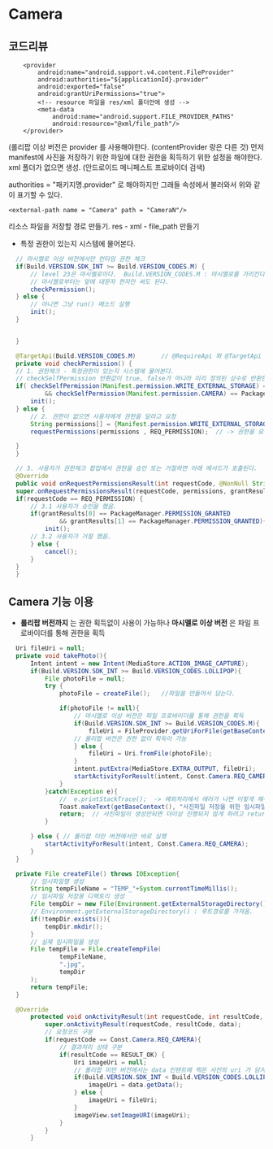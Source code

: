 ﻿# Camera

## 코드리뷰


 <!-- 사진을 저장하기 위한 파일에 대한 권한을 획득하기 위한 설정 -->
        <provider
            android:name="android.support.v4.content.FileProvider"
            android:authorities="${applicationId}.provider"
            android:exported="false"
            android:grantUriPermissions="true">
            <!-- resource 파일을 res/xml 폴더안에 생성 -->
            <meta-data
                android:name="android.support.FILE_PROVIDER_PATHS"
                android:resource="@xml/file_path"/>
        </provider>
(롤리팝 이상 버전은 provider 를 사용해야한다. (contentProvider 랑은 다른 것) 먼저 manifest에 사진을 저장하기 위한 파일에 대한 권한을 획득하기 위한 설정을 해야한다. xml 폴더가 없으면 생성. (안드로이드 메니페스트 프로바이더 검색)

authorities = "패키지명.provider" 로 해야하지만 그래들 속성에서 불러와서 위와 같이 표기할 수 있다.

<paths>
    <!-- path = /External Storage/CameraN 가 된다 -->
    <!-- name = content:// 로 시작하는 uri 주소체계의 suffix가 된다. -->

    <external-path name = "Camera" path = "CameraN"/>
</paths>
리소스 파일을 저장할 경로 만들기. res - xml - file_path 만들기



- 특정 권한이 있는지 시스템에 물어본다.
```java
  // 마시멜로 이상 버전에서만 런타임 권한 체크
  if(Build.VERSION.SDK_INT >= Build.VERSION_CODES.M) {
      // level 23은 마시멜로이다.  Build.VERSION_CODES.M : 마시멜로를 가리킨다.
      // 마시멜로부터는 앞에 대문자 한자만 써도 된다.
      checkPermission();
  } else {
      // 아니면 그냥 run() 메소드 실행
      init();
  }


  }

  @TargetApi(Build.VERSION_CODES.M)       // @RequireApi 와 @TargetApi 는 동일하다고 생각해도 된다.
  private void checkPermission() {
  // 1. 권한체크 - 특정권한이 있는지 시스템에 물어본다.
  // checkSelfPermission 반환값이 true, false가 아니라 미리 정의된 상수로 반환한다.
  if( checkSelfPermission(Manifest.permission.WRITE_EXTERNAL_STORAGE) == PackageManager.PERMISSION_GRANTED
          && checkSelfPermission(Manifest.permission.CAMERA) == PackageManager.PERMISSION_GRANTED) {
      init();
  } else {
      // 2. 권한이 없으면 사용자에게 권한을 달라고 요청
      String permissions[] = {Manifest.permission.WRITE_EXTERNAL_STORAGE, Manifest.permission.CAMERA}; // 동시에 여러개 호출할 수 있으니까 복수로
      requestPermissions(permissions , REQ_PERMISSION);  // -> 권한을 요구하는 팝업이 사용자 화면에 노출된다.

  }
  }

  // 3. 사용자가 권한체크 팝업에서 권한을 승인 또는 거절하면 아래 메서드가 호출된다.
  @Override
  public void onRequestPermissionsResult(int requestCode, @NonNull String[] permissions, @NonNull int[] grantResults) {
  super.onRequestPermissionsResult(requestCode, permissions, grantResults);
  if(requestCode == REQ_PERMISSION) {
      // 3.1 사용자가 승인을 했음.
      if(grantResults[0] == PackageManager.PERMISSION_GRANTED
              && grantResults[1] == PackageManager.PERMISSION_GRANTED){
          init();
      // 3.2 사용자가 거절 했음.
      } else {
          cancel();
      }
  }
  }
```

## Camera 기능 이용
- **롤리팝 버전까지** 는 권한 획득없이 사용이 가능하나
  **마시멜로 이상 버전** 은 파일 프로바이더를 통해 권한을 획득

```java
  Uri fileUri = null;
  private void takePhoto(){
      Intent intent = new Intent(MediaStore.ACTION_IMAGE_CAPTURE);
      if(Build.VERSION.SDK_INT >= Build.VERSION_CODES.LOLLIPOP){
          File photoFile = null;
          try {
              photoFile = createFile();   //파일을 만들어서 담는다.

              if(photoFile != null){
                  // 마시멜로 이상 버전은 파일 프로바이더를 통해 권한을 획득
                  if(Build.VERSION.SDK_INT >= Build.VERSION_CODES.M){
                      fileUri = FileProvider.getUriForFile(getBaseContext(), BuildConfig.APPLICATION_ID+".provider", photoFile);
                  // 롤리팝 버전은 권한 없이 획득이 가능
                  } else {
                      fileUri = Uri.fromFile(photoFile);
                  }
                  intent.putExtra(MediaStore.EXTRA_OUTPUT, fileUri);
                  startActivityForResult(intent, Const.Camera.REQ_CAMERA);
              }
          }catch(Exception e){
              //  e.printStackTrace();  -> 예외처리에서 에러가 나면 이렇게 해주면 에러를 확인할 수 있다.
              Toast.makeText(getBaseContext(), "사진파일 저장을 위한 임시파일을 생성할 수 없습니다.", Toast.LENGTH_SHORT).show();
              return;  // 사진파일이 생성안되면 더이상 진행되지 않게 하려고 return; 한다.
          }

      } else { // 롤리팝 미만 버젼에서만 바로 실행
          startActivityForResult(intent, Const.Camera.REQ_CAMERA);
      }
  }

  private File createFile() throws IOException{
      // 임시파일명 생성
      String tempFileName = "TEMP_"+System.currentTimeMillis();
      // 임시파일 저장용 디렉토리 생성
      File tempDir = new File(Environment.getExternalStorageDirectory() + "/CameraN/");
      // Environment.getExternalStorageDirectory() : 루트경로를 가져옴.
      if(!tempDir.exists()){
          tempDir.mkdir();
      }
      // 실제 임시파일을 생성
      File tempFile = File.createTempFile(
              tempFileName,
              ".jpg",
              tempDir
      );
      return tempFile;
  }

  @Override
      protected void onActivityResult(int requestCode, int resultCode, Intent data) {
          super.onActivityResult(requestCode, resultCode, data);
          // 요청코드 구분
          if(requestCode == Const.Camera.REQ_CAMERA){
              // 결과처리 상태 구분
              if(resultCode == RESULT_OK) {
                  Uri imageUri = null;
                  // 롤리팝 미만 버전에서는 data 인텐트에 찍은 사진의 uri 가 담겨온다.
                  if(Build.VERSION.SDK_INT < Build.VERSION_CODES.LOLLIPOP){
                      imageUri = data.getData();
                  } else {
                      imageUri = fileUri;
                  }
                  imageView.setImageURI(imageUri);
              }
          }
      }
```
